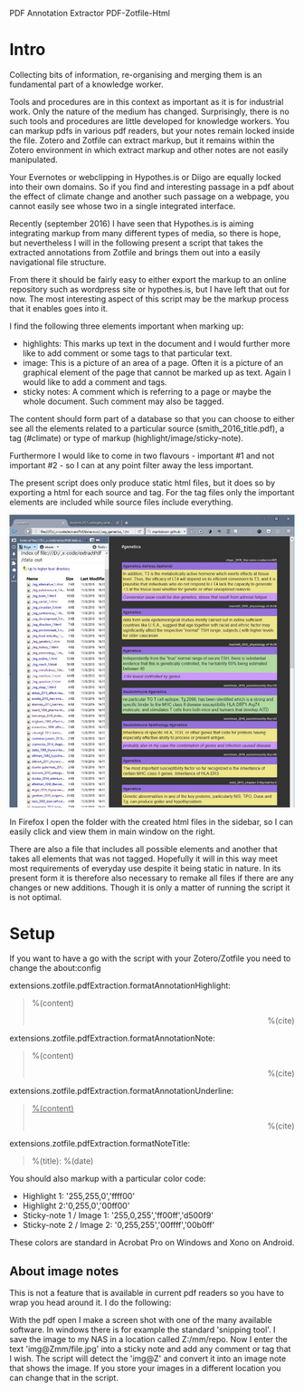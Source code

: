 PDF Annotation Extractor
PDF-Zotfile-Html

# Intro
Collecting bits of information, re-organising and merging them is an fundamental part of a knowledge worker.

Tools and procedures are in this context as important as it is for industrial work. Only the nature of the medium has changed. Surprisingly, there is no such tools and procedures are little developed for knowledge workers. You can markup pdfs in various pdf readers, but your notes remain locked inside the file. Zotero and Zotfile can extract markup, but it remains within the Zotero environment in which extract markup and other notes are not easily manipulated.
 
Your Evernotes or webclipping in Hypothes.is or Diigo are equally locked into their own domains. So if you find and interesting passage in a pdf about the effect of climate change and another such passage on a webpage, you cannot easily see whose two in a single integrated interface. 

Recently (september 2016) I have seen that Hypothes.is is aiming integrating markup from many different types of media, so there is hope, but nevertheless I will in the following present a script that takes the extracted annotations from Zotfile and brings them out into a easily navigational file structure.

From there it should be fairly easy to either export the markup to an online repository such as wordpress site or hypothes.is, but I have left that out for now. The most interesting aspect of this script may be the markup process that it enables goes into it.

I find the following three elements important when marking up:
- highlights: This marks up text in the document and I would further more like to add comment or some tags to that particular text.
- image: This is a picture of an area of a page. Often it is a picture of an graphical element of the page that cannot be marked up as text. Again I would like to add a comment and tags.
- sticky notes: A comment which is referring to a page or maybe the whole document. Such comment may also be tagged.

The content should form part of a database so that you can choose to either see all the elements related to a particular source (smith_2016_title.pdf), a tag (#climate) or type of markup (highlight/image/sticky-note).

Furthermore I would like to come in two flavours - important #1 and not important #2 - so I can at any point filter away the less important.

The present script does only produce static html files, but it does so by exporting a html for each source and tag. For the tag files only the important elements are included while source files include everything.

![screenshot](tag.jpg)

In Firefox I open the folder with the created html files in the sidebar, so I can easily click and view them in main window on the right.

There are also a file that includes all possible elements and another that takes all elements that was not tagged. Hopefully it will in this way meet most requirements of everyday use despite it being static in nature. In its present form it is therefore also necessary to remake all files if there are any changes or new additions. Though it is only a matter of running the script it is not optimal.

# Setup
If you want to have a go with the script with your Zotero/Zotfile you need to change the about:config 

extensions.zotfile.pdfExtraction.formatAnnotationHighlight:
>  <div class="highlight" style="background-color:%(color)"><p class="text">%(content)</p><p class="source" style="text-align:right;">%(cite)</p></div>
extensions.zotfile.pdfExtraction.formatAnnotationNote:
> <div class="note" style="background-color:%(color)"><p class="text">%(content)</p><p class="source" style="text-align:right;">%(cite)</p></div>
extensions.zotfile.pdfExtraction.formatAnnotationUnderline:
> <div class="underline" ><p class="text"><u>%(content)</u></p><p class="source" style="text-align:right;">%(cite)</p></div>
extensions.zotfile.pdfExtraction.formatNoteTitle:
> <div class="head"><p class="title">%(title): %(date)</p><p class="date" style="display:none;">%(date)</p></div>

You should also markup with a particular color code:
- Highlight 1: '255,255,0','ffff00'
- Highlight 2:'0,255,0','00ff00'
- Sticky-note 1 / Image 1: '255,0,255','ff00ff','d500f9'
- Sticky-note 2 / Image 2: '0,255,255','00ffff','00b0ff'

These colors are standard in Acrobat Pro on Windows and Xono on Android.

## About image notes
This is not a feature that is available in current pdf readers so you have to wrap you head around it. I do the following:

With the pdf open I make a screen shot with one of the many available software. In windows there is for example the standard 'snipping tool'. I save the image to my NAS in a location called Z:/mm/repo. Now I enter the text 'img@Zmm/file.jpg' into a sticky note and add any comment or tag that I wish. The script will detect the 'img@Z' and convert it into an image note that shows the image. If you store your images in a different location you can change that in the script.

















